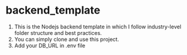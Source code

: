 # backend_template

1. This is the Nodejs backend template in which I follow industry-level folder structure and best practices.
2. You can simply clone and use this project.
3. Add your DB_URL in .env file
